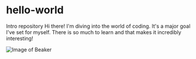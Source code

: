 # hello-world
Intro repository 
Hi there! 
I'm diving into the world of coding. It's a major goal I've set for myself. There is so much to learn and that makes it incredibly interesting! 

![Image of Beaker](https://media.tenor.com/images/75cdd7b03af39a11160b9b61a73f24a9/tenor.gif)
